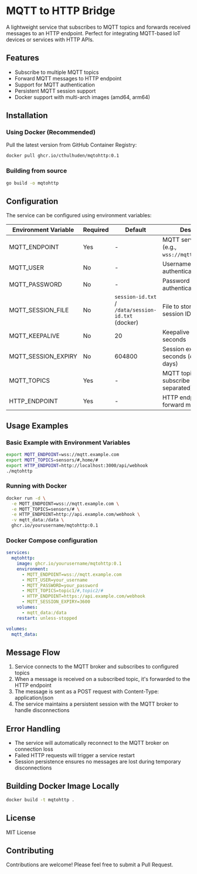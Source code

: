 # MQTT to HTTP Bridge

A lightweight service that subscribes to MQTT topics and forwards received messages to an HTTP endpoint. 
Perfect for integrating MQTT-based IoT devices or services with HTTP APIs.

## Features

- Subscribe to multiple MQTT topics
- Forward MQTT messages to HTTP endpoint
- Support for MQTT authentication
- Persistent MQTT session support
- Docker support with multi-arch images (amd64, arm64)

## Installation

### Using Docker (Recommended)

Pull the latest version from GitHub Container Registry:

```bash
docker pull ghcr.io/cthulhuden/mqtohttp:0.1
```

### Building from source

```bash
go build -o mqtohttp
```

## Configuration

The service can be configured using environment variables:

| Environment Variable | Required | Default                                            | Description |
|---------------------|----------|----------------------------------------------------|-------------|
| MQTT_ENDPOINT | Yes | -                                                  | MQTT server endpoint (e.g., `wss://mqtt.example.com`) |
| MQTT_USER | No | -                                                  | Username for MQTT authentication |
| MQTT_PASSWORD | No | -                                                  | Password for MQTT authentication |
| MQTT_SESSION_FILE | No | `session-id.txt` / `/data/session-id.txt` (docker) | File to store MQTT session ID |
| MQTT_KEEPALIVE | No | 20                                                 | Keepalive period in seconds |
| MQTT_SESSION_EXPIRY | No | 604800                                             | Session expiry in seconds (default 7 days) |
| MQTT_TOPICS | Yes | -                                                  | MQTT topics to subscribe to (comma-separated) |
| HTTP_ENDPOINT | Yes | -                                                  | HTTP endpoint to forward messages to |

## Usage Examples

### Basic Example with Environment Variables

```bash
export MQTT_ENDPOINT=wss://mqtt.example.com
export MQTT_TOPICS=sensors/#,home/#
export HTTP_ENDPOINT=http://localhost:3000/api/webhook
./mqtohttp
```

### Running with Docker

```bash
docker run -d \
  -e MQTT_ENDPOINT=wss://mqtt.example.com \
  -e MQTT_TOPICS=sensors/# \
  -e HTTP_ENDPOINT=http://api.example.com/webhook \
  -v mqtt_data:/data \
  ghcr.io/yourusername/mqtohttp:0.1
```

### Docker Compose configuration

```yaml
services:
  mqtohttp:
    image: ghcr.io/yourusername/mqtohttp:0.1
    environment:
      - MQTT_ENDPOINT=wss://mqtt.example.com
      - MQTT_USER=your_username
      - MQTT_PASSWORD=your_password
      - MQTT_TOPICS=topic1/#,topic2/#
      - HTTP_ENDPOINT=https://api.example.com/webhook
      - MQTT_SESSION_EXPIRY=3600
    volumes:
      - mqtt_data:/data
    restart: unless-stopped

volumes:
  mqtt_data:
```

## Message Flow

1. Service connects to the MQTT broker and subscribes to configured topics
2. When a message is received on a subscribed topic, it's forwarded to the HTTP endpoint
3. The message is sent as a POST request with Content-Type: application/json
4. The service maintains a persistent session with the MQTT broker to handle disconnections

## Error Handling

- The service will automatically reconnect to the MQTT broker on connection loss
- Failed HTTP requests will trigger a service restart
- Session persistence ensures no messages are lost during temporary disconnections

## Building Docker Image Locally

```bash
docker build -t mqtohttp .
```

## License

MIT License

## Contributing

Contributions are welcome! Please feel free to submit a Pull Request.
```
